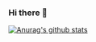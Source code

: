 ### Hi there 👋

[![Anurag's github stats](https://github-readme-stats.vercel.app/api?username=afandyW)](https://github.com/anuraghazra/github-readme-stats)

<!--
**AfandyW/AfandyW** is a ✨ _special_ ✨ repository because its `README.md` (this file) appears on your GitHub profile.

Here are some ideas to get you started:

- 🔭 I’m currently working on ...
- 🌱 I’m currently learning ...
- 👯 I’m looking to collaborate on ...
- 🤔 I’m looking for help with ...
- 💬 Ask me about ...
- 📫 How to reach me: ...
- 😄 Pronouns: ...
- ⚡ Fun fact: ...
-->
